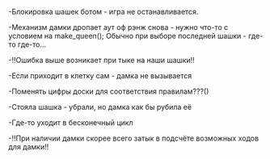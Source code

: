 -Блокировка шашек ботом - игра не останавливается.


-Механизм дамки дропает аут оф рэнж снова - нужно что-то с условием на make_queen(); 
Обычно при выборе последней шашки - где-то где-то...

-!!Ошибка выше возникает при тыке на наши шашки!!


-Если приходит в клетку сам - дамка не вызывается

-Поменять цифры доски для соответствия правилам???()

-Стояла шашка - убрали, но дамка как бы рубила её


-Где-то уходит в бесконечный цикл

-!!При наличии дамки скорее всего затык в подсчёте возможных ходов для дамки!!
